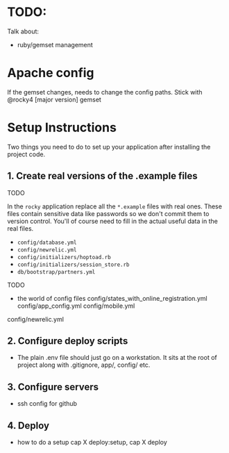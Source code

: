 # TODO:
Talk about:
* ruby/gemset management


# Apache config

If the gemset changes, needs to change the config paths. Stick with @rocky4 [major version] gemset


# Setup Instructions

Two things you need to do to set up your application after installing the project code.

## 1. Create real versions of the .example files
TODO

In the `rocky` application replace all the `*.example` files with real ones.  These files contain sensitive data like passwords so we don't commit them to version control.  You'll of course need to fill in the actual useful data in the real files.

  * `config/database.yml`
  * `config/newrelic.yml`
  * `config/initializers/hoptoad.rb`
  * `config/initializers/session_store.rb`
  * `db/bootstrap/partners.yml`
  
TODO
* the world of config files
config/states_with_online_registration.yml
config/app_config.yml
config/mobile.yml

config/newrelic.yml


## 2. Configure deploy scripts

* The plain .env file should just go on a workstation. It sits at the
root of project  along with .gitignore, app/, config/ etc.

## 3. Configure servers

* ssh config for github



## 4. Deploy

* how to do a setup cap X deploy:setup, cap X deploy
